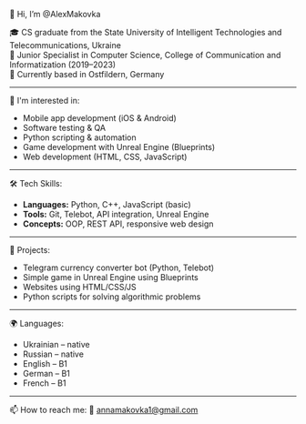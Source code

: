 👋 Hi, I’m @AlexMakovka

🎓 CS graduate from the State University of Intelligent Technologies and Telecommunications, Ukraine  
📘 Junior Specialist in Computer Science, College of Communication and Informatization (2019–2023)  
📍 Currently based in Ostfildern, Germany

---

👀 I'm interested in:
- Mobile app development (iOS & Android)  
- Software testing & QA  
- Python scripting & automation  
- Game development with Unreal Engine (Blueprints)  
- Web development (HTML, CSS, JavaScript)  

---

🛠️ Tech Skills:
- **Languages:** Python, C++, JavaScript (basic)  
- **Tools:** Git, Telebot, API integration, Unreal Engine  
- **Concepts:** OOP, REST API, responsive web design  

---

🧠 Projects:
- Telegram currency converter bot (Python, Telebot)  
- Simple game in Unreal Engine using Blueprints  
- Websites using HTML/CSS/JS  
- Python scripts for solving algorithmic problems  

---

🌍 Languages:
- Ukrainian – native  
- Russian – native  
- English – B1  
- German – B1  
- French – B1

---

📫 How to reach me:
📧 annamakovka1@gmail.com  
